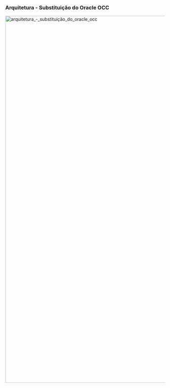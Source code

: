 ### Arquitetura - Substituição do Oracle OCC
<img width="1573" height="1156" alt="arquitetura_-_substituição_do_oracle_occ" src="https://github.com/user-attachments/assets/85afd328-4801-4943-b899-800399e8dc4d" />
